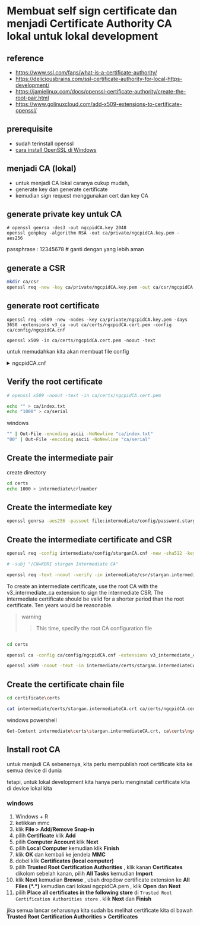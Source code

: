 # Membuat self sign certificate dan  menjadi Certificate Authority CA lokal untuk lokal development

## reference

- <https://www.ssl.com/faqs/what-is-a-certificate-authority/>
- <https://deliciousbrains.com/ssl-certificate-authority-for-local-https-development/>
- <https://jamielinux.com/docs/openssl-certificate-authority/create-the-root-pair.html>
- <https://www.golinuxcloud.com/add-x509-extensions-to-certificate-openssl/>

## prerequisite

- sudah terinstall openssl
- [cara install OpenSSL di Windows](/)

## menjadi CA (lokal)

- untuk menjadi CA lokal caranya cukup mudah,
- generate key dan generate certificate
- kemudian sign request menggunakan cert dan key CA

## generate private key untuk CA

``` shell
# openssl genrsa -des3 -out ngcpidCA.key 2048
openssl genpkey -algorithm RSA -out ca/private/ngcpidCA.key.pem -aes256
```

passphrase : 12345678 # ganti dengan yang lebih aman

## generate a CSR

```sh
mkdir ca/csr
openssl req -new -key ca/private/ngcpidCA.key.pem -out ca/csr/ngcpidCA.csr.pem -config ca/config/ngcpidCA.cnf
```

## generate root certificate

``` shell
openssl req -x509 -new -nodes -key ca/private/ngcpidCA.key.pem -days 3650 -extensions v3_ca -out ca/certs/ngcpidCA.cert.pem -config ca/config/ngcpidCA.cnf

openssl x509 -in ca/certs/ngcpidCA.cert.pem -noout -text
```

untuk memudahkan kita akan membuat file config

<details>
  <summary>ngcpidCA.cnf</summary>

    ```cnf
    [ ca ]
    # `man ca`
    default_ca = CA_default

    [ CA_default ]
    # Directory and file locations.
    dir               = .ca
    certs             = $dir/certs
    crl_dir           = $dir/crl
    new_certs_dir     = $dir/newcerts
    database          = $dir/index.txt
    serial            = $dir/serial
    RANDFILE          = $dir/private/.rand

    # The root key and root certificate.
    private_key       = $dir/private/ca.key.pem
    certificate       = $dir/certs/ca.cert.pem

    # For certificate revocation lists.
    crlnumber         = $dir/crlnumber
    crl               = $dir/crl/ca.crl.pem
    crl_extensions    = crl_ext
    default_crl_days  = 30

    # SHA-1 is deprecated, so use SHA-2 instead.
    default_md        = sha512

    name_opt          = ca_default
    cert_opt          = ca_default
    default_days      = 3750
    preserve          = no
    policy            = policy_strict

    [ policy_strict ]
    # The root CA should only sign intermediate certificates that match.
    # See the POLICY FORMAT section of `man ca`.
    countryName             = match
    stateOrProvinceName     = match
    organizationName        = match
    organizationalUnitName  = optional
    commonName              = supplied
    emailAddress            = optional

    [ policy_loose ]
    # Allow the intermediate CA to sign a more diverse range of certificates.
    # See the POLICY FORMAT section of the `ca` man page.
    countryName             = optional
    stateOrProvinceName     = optional
    localityName            = optional
    organizationName        = optional
    organizationalUnitName  = optional
    commonName              = supplied
    emailAddress            = optional

    [ req ]
    default_bits       = 4096
    default_md         = sha512
    default_keyfile    = ngcpidCA.pem
    prompt             = no
    encrypt_key        = yes
    string_mask         = utf8only

    # Extension to add when the -x509 option is used.
    x509_extensions     = v3_ca

    # base request
    distinguished_name = req_distinguished_name

    # distinguished_name
    [ req_distinguished_name ]
    countryName            = "ID"                     # C=
    stateOrProvinceName    = "DKI Jakarta"                 # ST=
    localityName           = "Jakarta"                 # L=
    postalCode             = "10110"                 # L/postalcode=
    streetAddress          = "Merdeka"            # L/street=
    organizationName       = "ngcpidCA"        # O=
    organizationalUnitName = "Departemen Keamanan"          # OU=
    commonName             = "ngcpid CA local"            # CN=
    emailAddress           = "webmaster@ngcpid.local"  # CN/emailAddress=

    [ v3_ca ]
    # Extensions for a typical CA (`man x509v3_config`).
    subjectKeyIdentifier = hash
    authorityKeyIdentifier = keyid:always,issuer
    basicConstraints = critical, CA:true
    keyUsage = critical, digitalSignature, cRLSign, keyCertSign

    [ v3_intermediate_ca ]
    # Extensions for a typical intermediate CA (`man x509v3_config`).
    subjectKeyIdentifier = hash
    authorityKeyIdentifier = keyid:always,issuer
    basicConstraints = critical, CA:true, pathlen:0
    keyUsage = critical, digitalSignature, cRLSign, keyCertSign

    [ usr_cert ]
    # Extensions for client certificates (`man x509v3_config`).
    basicConstraints = CA:FALSE
    nsCertType = client, email
    nsComment = "OpenSSL Generated Client Certificate"
    subjectKeyIdentifier = hash
    authorityKeyIdentifier = keyid,issuer
    keyUsage = critical, nonRepudiation, digitalSignature, keyEncipherment
    extendedKeyUsage = clientAuth, emailProtection


    [ server_cert ]
    # Extensions for server certificates (`man x509v3_config`).
    basicConstraints = CA:FALSE
    nsCertType = server
    nsComment = "OpenSSL Generated Server Certificate"
    subjectKeyIdentifier = hash
    authorityKeyIdentifier = keyid,issuer:always
    keyUsage = critical, digitalSignature, keyEncipherment
    extendedKeyUsage = serverAuth

    [ crl_ext ]
    # Extension for CRLs (`man x509v3_config`).
    authorityKeyIdentifier=keyid:always

    [ ocsp ]
    # Extension for OCSP signing certificates (`man ocsp`).
    basicConstraints = CA:FALSE
    subjectKeyIdentifier = hash
    authorityKeyIdentifier = keyid,issuer
    keyUsage = critical, digitalSignature
    extendedKeyUsage = critical, OCSPSigning
    ```
</details>

## Verify the root certificate

```sh
# openssl x509 -noout -text -in ca/certs/ngcpidCA.cert.pem
```

```sh
echo "" > ca/index.txt
echo "1000" > ca/serial
```

windows

```sh
"" | Out-File -encoding ascii -NoNewline "ca/index.txt"
"00" | Out-File -encoding ascii -NoNewline "ca/serial"
```

## Create the intermediate pair

create directory

```sh
cd certs
echo 1000 > intermediate\crlnumber
```

## Create the intermediate key

```sh
openssl genrsa -aes256 -passout file:intermediate/config/password.starganCA.local -out intermediate/private/stargan.intermediateCA.key.pem 4096
```

## Create the intermediate certificate and CSR

```sh
openssl req -config intermediate/config/starganCA.cnf -new -sha512 -key intermediate/private/stargan.intermediateCA.key.pem -out intermediate/csr/stargan.intermediateCA.csr

# -subj "/CN=KBRI stargan Intermediate CA"

openssl req -text -noout -verify -in intermediate/csr/stargan.intermediateCA.csr

```

To create an intermediate certificate, use the root CA with the v3_intermediate_ca extension to sign the intermediate CSR. The intermediate certificate should be valid for a shorter period than the root certificate. Ten years would be reasonable.

> warning
> > This time, specify the root CA configuration file
>

```sh

cd certs

openssl ca -config ca/config/ngcpidCA.cnf -extensions v3_intermediate_ca -days 3650 -notext -md sha512  -in intermediate/csr/stargan.intermediateCA.csr -out intermediate/certs/stargan.intermediateCA.crt 

openssl x509 -noout -text -in intermediate/certs/stargan.intermediateCA.crt

```

## Create the certificate chain file

```sh
cd certificate\certs

cat intermediate/certs/stargan.intermediateCA.crt ca/certs/ngcpidCA.cert.pem > intermediate/certs/ca-chain.cert.pem
```

windows powershell

```sh
Get-Content intermediate\certs\stargan.intermediateCA.crt, ca\certs\ngcpidCA.cert.pem | Set-Content intermediate\certs\ca-chain.crt
```

## Install root CA

untuk menjadi CA sebenernya, kita perlu mempublish root certificate kita ke semua device di dunia

tetapi, untuk lokal development kita hanya perlu menginstall certificate kita di device lokal kita

### windows

1. Windows + R
2. ketikkan mmc
3. klik __File > Add/Remove Snap-in__
4. pilih __Certificate__ klik __Add__
5. pilih __Computer Account__ klik __Next__
6. pilih __Local Computer__ kemudian klik __Finish__
7. klik __OK__ dan kembali ke jendela __MMC__
8. dobel klik __Certificates (local computer)__
9. pilih __Trusted Root Certification Authorities__ , klik kanan __Certificates__ dikolom sebelah kanan, pilih __All Tasks__ kemudian __Import__
10. klik __Next__ kemudian __Browse__ , ubah dropdow certificate extension ke __All Files (\*.*)__ kemudian cari lokasi ngcpidCA.pem , klik __Open__ dan __Next__
11. pilih __Place all certificates in the following store__ di ```Trusted Root Certification Authorities store``` . klik __Next__ dan __Finish__

jika semua lancar seharusnya kita sudah bs melihat certificate kita di bawah
__Trusted Root Certification Authorities > Certificates__
